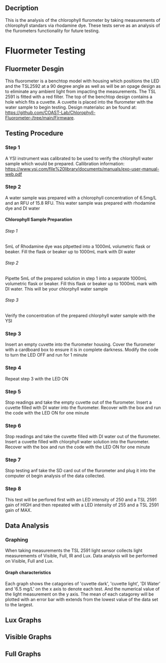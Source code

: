 ## Decription
This is the analysis of the chlorophyll flurometer by taking measurements 
of chlorophyll standars via rhodamine dye. These tests serve as an analysis
of the flurometers functionality for future testing. 

# Fluormeter Testing

## Fluormeter Desgin 
This fluorometer is a benchtop model with housing which positions the LED and 
the TSL2592 at a 90 degree angle as well as will be an opage design as to 
eliminate any ambient light from impacting the measurements. The TSL 2591
is fitted with a red filter. The top of the benchtop design contains a hole 
which fits a cuvette. A cuvette is placed into the flurometer with the water
sample to begin testing. Design materialsc an be found at:
https://github.com/COAST-Lab/Chlorophyll-Fluorometer-/tree/main/Firmware. 

## Testing Procedure 

### Step 1
A YSI instrument was calibrated to be used to verify the chlorphyll water sample
which would be prepared. Callibration information: 
https://www.ysi.com/file%20library/documents/manuals/exo-user-manual-web.pdf

### Step 2
A water sample was prepared with a chlorophyll concentration of 6.5mg/L and 
an RFU of 15.8 RFU. This water sample was prepared with rhodamine dye and DI water



#### Chlorophyll Sample Preparation
###### Step 1
5mL of Rhodamine dye was pitpetted into a 1000mL volumetric flask or beaker. Fill 
the flask or beaker up to 1000mL mark with DI water
    
###### Step 2
Pipette 5mL of the prepared solution in step 1 into a separate 1000mL volumetric
flask or beaker. Fill this flask or beaker up to 1000mL mark with DI water. This
will be your chlorphyll water sample

###### Step 3
Verify the concentration of the prepared chlorphyll water sample with the YSI



    
### Step 3
Insert an empty cuvette into the flurometer housing. Cover the flurometer with a 
cardboard box to ensure it is in complete darkness. Modify the code to turn the LED OFF
and run for 1 minute 

### Step 4
Repeat step 3 with the LED ON 

### Step 5
Stop readings and take the empty cuvette out of the flurometer. Insert a cuvette 
filled with DI water into the flurometer. Recover with the box and run the code 
with the LED ON for one minute

### Step 6
Stop readings and take the cuvette filled with DI water out of the flurometer. 
Insert a cuvette filled with chlorphyll water solution into the flurometer. 
Recover with the box and run the code with the LED ON for one minute

### Step 7
Stop testing anf take the SD card out of the flurometer and plug it into the 
computer ot begin analysis of the data collected. 

### Step 8
This test will be perfored first with an LED intensity of 250 and a TSL 2591
gain of HIGH and then repeated with a LED intensity of 255 and a TSL 2591
gain of MAX. 


## Data Analysis 

### Graphing 
When taking measurements the TSL 2591 light sensor collects light measurememts 
of Visible, Full, IR and Lux. Data analysis will be performed on Visible, Full
and Lux. 

#### Graph characteristics
Each graph shows the catagories of 'cuvette dark', 'cuvette light', 'DI Water' 
and '6.5 mg/L' on the x axis to denote each test. And the numerical value of 
the light measurement on the y axis. The mean of each catagorey will be plotted
with an error bar with extends from the lowest value of the data set to 
the largest. 

## Lux Graphs 

## Visible Graphs 

## Full Graphs 
